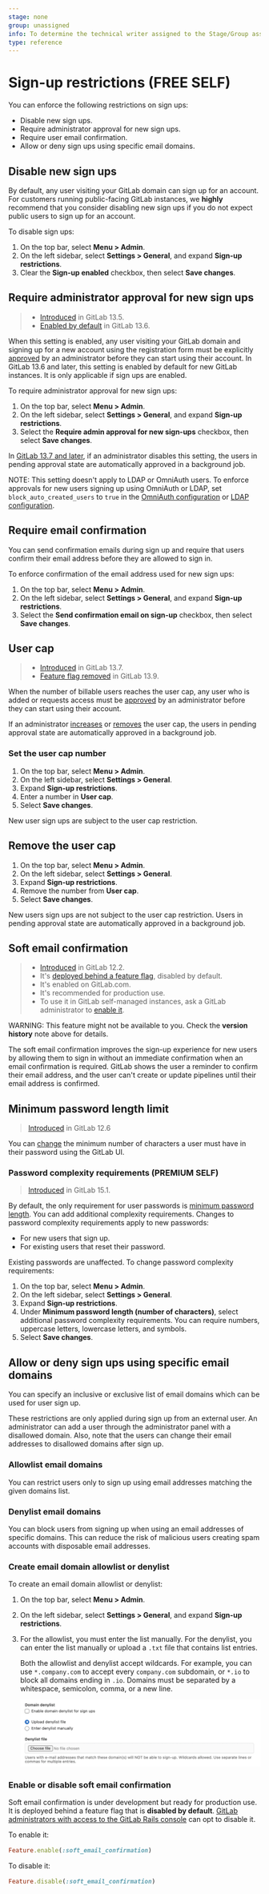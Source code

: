 ```yaml
---
stage: none
group: unassigned
info: To determine the technical writer assigned to the Stage/Group associated with this page, see https://about.gitlab.com/handbook/engineering/ux/technical-writing/#assignments
type: reference
---
```


# Sign-up restrictions **(FREE SELF)**

You can enforce the following restrictions on sign ups:

- Disable new sign ups.
- Require administrator approval for new sign ups.
- Require user email confirmation.
- Allow or deny sign ups using specific email domains.

## Disable new sign ups

By default, any user visiting your GitLab domain can sign up for an account. For customers running
public-facing GitLab instances, we **highly** recommend that you consider disabling new sign ups if
you do not expect public users to sign up for an account.

To disable sign ups:

1. On the top bar, select **Menu > Admin**.
1. On the left sidebar, select **Settings > General**, and expand **Sign-up restrictions**.
1. Clear the **Sign-up enabled** checkbox, then select **Save changes**.

## Require administrator approval for new sign ups

> - [Introduced](https://gitlab.com/groups/gitlab-org/-/epics/4491) in GitLab 13.5.
> - [Enabled by default](https://gitlab.com/gitlab-org/gitlab/-/issues/267568) in GitLab 13.6.

When this setting is enabled, any user visiting your GitLab domain and signing up for a new account using the registration form
must be explicitly [approved](../moderate_users.md#approve-or-reject-a-user-sign-up) by an
administrator before they can start using their account. In GitLab 13.6 and later, this setting is
enabled by default for new GitLab instances. It is only applicable if sign ups are enabled.

To require administrator approval for new sign ups:

1. On the top bar, select **Menu > Admin**.
1. On the left sidebar, select **Settings > General**, and expand **Sign-up restrictions**.
1. Select the **Require admin approval for new sign-ups** checkbox, then select **Save changes**.

In [GitLab 13.7 and later](https://gitlab.com/gitlab-org/gitlab/-/issues/273258), if an administrator disables this setting, the users in pending approval state are
automatically approved in a background job.

NOTE:
This setting doesn't apply to LDAP or OmniAuth users. To enforce approvals for new users
signing up using OmniAuth or LDAP, set `block_auto_created_users` to `true` in the
[OmniAuth configuration](../../../integration/omniauth.md#configure-initial-settings) or
[LDAP configuration](../../../administration/auth/ldap/index.md#basic-configuration-settings).

## Require email confirmation

You can send confirmation emails during sign up and require that users confirm
their email address before they are allowed to sign in.

To enforce confirmation of the email address used for new sign ups:

1. On the top bar, select **Menu > Admin**.
1. On the left sidebar, select **Settings > General**, and expand **Sign-up restrictions**.
1. Select the **Send confirmation email on sign-up** checkbox, then select **Save changes**.

## User cap

> - [Introduced](https://gitlab.com/groups/gitlab-org/-/epics/4315) in GitLab 13.7.
> - [Feature flag removed](https://gitlab.com/gitlab-org/gitlab/-/issues/292600) in GitLab 13.9.

When the number of billable users reaches the user cap, any user who is added or requests access must be
[approved](../moderate_users.md#approve-or-reject-a-user-sign-up) by an administrator before they can start using
their account.

If an administrator [increases](#set-the-user-cap-number) or [removes](#remove-the-user-cap) the
user cap, the users in pending approval state are automatically approved in a background job.

### Set the user cap number

1. On the top bar, select **Menu > Admin**.
1. On the left sidebar, select **Settings > General**.
1. Expand **Sign-up restrictions**.
1. Enter a number in **User cap**.
1. Select **Save changes**.

New user sign ups are subject to the user cap restriction.

## Remove the user cap

1. On the top bar, select **Menu > Admin**.
1. On the left sidebar, select **Settings > General**.
1. Expand **Sign-up restrictions**.
1. Remove the number from **User cap**.
1. Select **Save changes**.

New users sign ups are not subject to the user cap restriction. Users in pending approval state are
automatically approved in a background job.

## Soft email confirmation

> - [Introduced](https://gitlab.com/gitlab-org/gitlab-foss/-/issues/47003) in GitLab 12.2.
> - It's [deployed behind a feature flag](../../../user/feature_flags.md), disabled by default.
> - It's enabled on GitLab.com.
> - It's recommended for production use.
> - To use it in GitLab self-managed instances, ask a GitLab administrator to [enable it](#enable-or-disable-soft-email-confirmation).

WARNING:
This feature might not be available to you. Check the **version history** note above for details.

The soft email confirmation improves the sign-up experience for new users by allowing
them to sign in without an immediate confirmation when an email confirmation is required.
GitLab shows the user a reminder to confirm their email address, and the user can't
create or update pipelines until their email address is confirmed.

## Minimum password length limit

> [Introduced](https://gitlab.com/gitlab-org/gitlab/-/merge_requests/20661) in GitLab 12.6

You can [change](../../../security/password_length_limits.md#modify-minimum-password-length-using-gitlab-ui)
the minimum number of characters a user must have in their password using the GitLab UI.

### Password complexity requirements **(PREMIUM SELF)**

> [Introduced](https://gitlab.com/gitlab-org/gitlab/-/issues/354965) in GitLab 15.1.

By default, the only requirement for user passwords is [minimum password length](#minimum-password-length-limit).
You can add additional complexity requirements. Changes to password complexity requirements apply to new passwords:

- For new users that sign up.
- For existing users that reset their password.

Existing passwords are unaffected. To change password complexity requirements:

1. On the top bar, select **Menu > Admin**.
1. On the left sidebar, select **Settings > General**. 
1. Expand **Sign-up restrictions**.
1. Under **Minimum password length (number of characters)**, select additional password complexity requirements. You can require numbers, uppercase letters, lowercase letters,
   and symbols.
1. Select **Save changes**.

## Allow or deny sign ups using specific email domains

You can specify an inclusive or exclusive list of email domains which can be used for user sign up.

These restrictions are only applied during sign up from an external user. An administrator can add a
user through the administrator panel with a disallowed domain. Also, note that the users can change their
email addresses to disallowed domains after sign up.

### Allowlist email domains

You can restrict users only to sign up using email addresses matching the given
domains list.

### Denylist email domains

You can block users from signing up when using an email addresses of specific domains. This can
reduce the risk of malicious users creating spam accounts with disposable email addresses.

### Create email domain allowlist or denylist

To create an email domain allowlist or denylist:

1. On the top bar, select **Menu > Admin**.
1. On the left sidebar, select **Settings > General**, and expand **Sign-up restrictions**.
1. For the allowlist, you must enter the list manually. For the denylist, you can enter the list
   manually or upload a `.txt` file that contains list entries.

   Both the allowlist and denylist accept wildcards. For example, you can use
`*.company.com` to accept every `company.com` subdomain, or `*.io` to block all
domains ending in `.io`. Domains must be separated by a whitespace,
semicolon, comma, or a new line.

   ![Domain Denylist](img/domain_denylist_v14_1.png)

### Enable or disable soft email confirmation

Soft email confirmation is under development but ready for production use.
It is deployed behind a feature flag that is **disabled by default**.
[GitLab administrators with access to the GitLab Rails console](../../../administration/feature_flags.md)
can opt to disable it.

To enable it:

```ruby
Feature.enable(:soft_email_confirmation)
```

To disable it:

```ruby
Feature.disable(:soft_email_confirmation)
```

<!-- ## Troubleshooting

Include any troubleshooting steps that you can foresee. If you know beforehand what issues
one might have when setting this up, or when something is changed, or on upgrading, it's
important to describe those, too. Think of things that may go wrong and include them here.
This is important to minimize requests for support, and to avoid doc comments with
questions that you know someone might ask.

Each scenario can be a third-level heading, e.g. `### Getting error message X`.
If you have none to add when creating a doc, leave this section in place
but commented out to help encourage others to add to it in the future. -->
